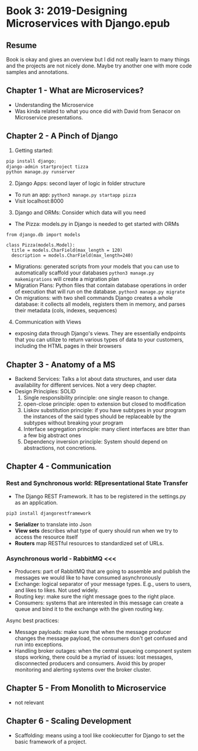 # Book 3: 2019-Designing Microservices with Django.epub

## Resume

Book is okay and gives an overview but I did not really learn to many things and the projects are not nicely done. Maybe try another one with more code samples and annotations.


## Chapter 1 - What are Microservices?

- Understanding the Microservice
- Was kinda related to what you once did with David from Senacor on Microservice presentations.

## Chapter 2 - A Pinch of Django

1. Getting started:
```python
pip install django;
django-admin startproject tizza
python manage.py runserver
```

2. Django Apps: second layer of logic in folder structure
- To run an app: `python3 manage.py startapp pizza`
-  Visit localhost:8000
3. Django and ORMs: Consider which data will you need
- The Pizza: models.py in Django is needed to get started with ORMs
```python3
from django.db import models

class Pizza(models.Model):
  title = models.CharField(max_length = 120)
  description = models.CharField(max_length=240)
```
- Migrations: generated scripts from your models that you can use to automatically scaffold your databases `python3 manage.py makemigrations` will create a migration plan
- Migration Plans: Python files that contain database operations in order of execution that will run on the database.  `python3 manage.py migrate`
- On migrations: with two shell commands Django creates a whole database: it collects all models, registers them in memory, and parses their metadata (cols, indexes, sequences)

4. Communication with Views
- exposing data through Django's views. They are essentially endpoints that you can utilize to return various types of data to your customers, including the HTML pages in their browsers

## Chapter 3 - Anatomy of a MS

- Backend Services: Talks a lot about data structures, and user data availability for different services. Not a very deep chapter.
- Design Principles: SOLID
  1. Single responsibility principle: one single reason to change.
  2. open-close principle: open to extension but closed to modification
  3. Liskov substitution principle: if you have subtypes in your program the instances of the said types should be replaceable by the subtypes without breaking your program
  4. Interface segregation principle: many client interfaces are btter than a few big abstract ones
  5. Dependency inversion principle: System should depend on abstractions, not concretions.

## Chapter 4 - Communication

### Rest and Synchronous world: REpresentational State Transfer
- The Django REST Framework. It has to be registered in the settings.py as an application.
```python3
pip3 install djangorestframework
```
- __Serializer__ to translate into Json
- __View sets__ describes what type of query should run when we try to access the resource itself
- __Routers__ map RESTful resources to standardized set of URLs.

### Asynchronous world - RabbitMQ <<<
- Producers: part of RabbitMQ that are going to assemble and publish the messages we would like to have consumed asynchronously
- Exchange: logical separator of your message types. E.g., users to users, and likes to likes. Not used widely.
- Routing key: make sure the right message goes to the right place.
- Consumers: systems that are interested in this message can create a queue and bind it to the exchange with the given routing key.

Async best practices:

- Message payloads: make sure that when the message producer changes the message payload, the consumers don't get confused and run into exceptions.
- Handling broker outages: when the central queueing component system stops working, there could be a myriad of issues: lost messages, disconnected producers and consumers. Avoid this by proper monitoring and alerting systems over the broker cluster.

## Chapter 5 - From Monolith to Microservice
 - not relevant

## Chapter 6 - Scaling Development

- Scaffolding: means using a tool like cookiecutter for Django to set the basic framework of a project.
